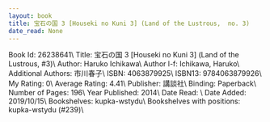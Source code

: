 ```yaml
---
layout: book
title: 宝石の国 3 [Houseki no Kuni 3] (Land of the Lustrous,  no. 3)
date_read: None
---
```


Book Id: 26238641\ 
Title: 宝石の国 3 [Houseki no Kuni 3] (Land of the Lustrous, #3)\ 
Author: Haruko Ichikawa\ 
Author l-f: Ichikawa, Haruko\ 
Additional Authors: 市川春子\ 
ISBN: 4063879925\ 
ISBN13: 9784063879926\ 
My Rating: 0\ 
Average Rating: 4.41\ 
Publisher: 講談社\ 
Binding: Paperback\ 
Number of Pages: 196\ 
Year Published: 2014\ 
Date Read: \ 
Date Added: 2019/10/15\ 
Bookshelves: kupka-wstydu\ 
Bookshelves with positions: kupka-wstydu (#239)\ 

